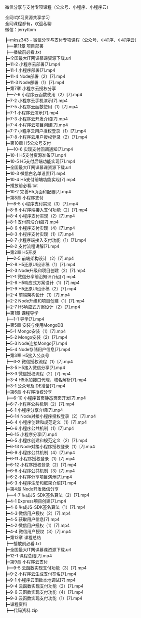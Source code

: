 微信分享与支付专项课程（公众号、小程序、小程序云）

全网it学习资源共享学习<br>全网课程都有，欢迎私聊<br>微信：jerryttom<br>

┣━mksz343 – 微信分享与支付专项课程（公众号、小程序、小程序云）<br> ┣━第11章 项目部署<br> ┣━播放前必看.txt<br> ┣━全国最大IT网课慕课资源下载.url<br> ┣━11-2 小程序云部署[7].mp4<br> ┣━11-1 小程序部署[7].mp4<br> ┣━11-4 Node部署（2）[7].mp4<br> ┣━11-3 Node部署（1）[7].mp4<br> ┣━第7章 小程序云授权分享<br> ┣━7-6 小程序云函数使用（2）[7].mp4<br> ┣━7-2 小程序云手机演示[7].mp4<br> ┣━7-5 小程序云函数使用（1）[7].mp4<br> ┣━7-1 小程序云演示[7].mp4<br> ┣━7-3 小程序云开发介绍[7].mp4<br> ┣━7-4 小程序云项目创建[7].mp4<br> ┣━7-7 小程序云用户授权登录（1）[7].mp4<br> ┣━7-8 小程序云用户授权登录（2）[7].mp4<br> ┣━第10章 H5公众号支付<br> ┣━10-6 实现支付回调通知[7].mp4<br> ┣━10-1 H5支付资源准备[7].mp4<br> ┣━10-5 H5支付后端功能实现[7].mp4<br> ┣━全国最大IT网课慕课资源下载.url<br> ┣━10-3 微信白名单设置[7].mp4<br> ┣━10-4 H5支付前端功能实现[7].mp4<br> ┣━播放前必看.txt<br> ┣━10-2 完善H5页面和配置[7].mp4<br> ┣━第8章 小程序支付<br> ┣━8-5 小程序支付实现（3）[7].mp4<br> ┣━8-8 小程序端接入支付功能（2）[7].mp4<br> ┣━8-4 小程序支付实现（2）[7].mp4<br> ┣━8-1 支付前沿介绍[7].mp4<br> ┣━8-6 小程序支付实现（4）[7].mp4<br> ┣━8-3 小程序支付实现（1）[7].mp4<br> ┣━8-7 小程序端接入支付功能（1）[7].mp4<br> ┣━8-2 支付流程讲解[7].mp4<br> ┣━第2章 H5开发<br> ┣━2-5 前端架构设计（2）[7].mp4<br> ┣━2-8 H5还原UI设计稿（1）[7].mp4<br> ┣━2-3 Node升级和项目创建（2）[7].mp4<br> ┣━2-1 微信分享前沿知识介绍[7].mp4<br> ┣━2-6 H5响应式方案设计（1）[7].mp4<br> ┣━2-9 H5还原UI设计稿（2）[7].mp4<br> ┣━2-4 前端架构设计（1）[7].mp4<br> ┣━2-2 Node升级和项目创建（1）[7].mp4<br> ┣━2-7 H5响应式方案设计（2）[7].mp4<br> ┣━第1章 课程导学<br> ┣━1-1 导学[7].mp4<br> ┣━第5章 安装与使用MongoDB<br> ┣━5-1 Mongo安装（1）[7].mp4<br> ┣━5-2 Mongo安装（2）[7].mp4<br> ┣━5-3 Node连接Mongo[7].mp4<br> ┣━5-4 Node存储用户信息[7].mp4<br> ┣━第3章 H5接入公众号<br> ┣━3-2 微信授权流程（1）[7].mp4<br> ┣━3-5 H5接入微信分享[7].mp4<br> ┣━3-3 微信授权流程（2）[7].mp4<br> ┣━3-4 H5添加接口代理、域名解析[7].mp4<br> ┣━3-1 公众号及IDE准备[7].mp4<br> ┣━第6章 小程序授权分享<br> ┣━6-10 小程序首页静态页面开发[7].mp4<br> ┣━6-7 小程序公共机制（2）[7].mp4<br> ┣━6-1 小程序分享介绍[7].mp4<br> ┣━6-14 Node对接小程序授权登录（2）[7].mp4<br> ┣━6-4 小程序创建和规范定义（1）[7].mp4<br> ┣━6-6 小程序公共机制（1）[7].mp4<br> ┣━6-15 小程序分享[7].mp4<br> ┣━6-5 小程序创建和规范定义（2）[7].mp4<br> ┣━6-13 Node对接小程序授权登录（1）[7].mp4<br> ┣━6-9 小程序公共机制（4）[7].mp4<br> ┣━6-11 小程序授权登录（1）[7].mp4<br> ┣━6-12 小程序授权登录（2）[7].mp4<br> ┣━6-8 小程序公共机制（3）[7].mp4<br> ┣━6-2 小程序分享项目演示[7].mp4<br> ┣━6-3 小程序注册和框架介绍[7].mp4<br> ┣━第4章 Node开发微信分享<br> ┣━4-7 生成JS-SDK签名算法（2）[7].mp4<br> ┣━4-1 Express项目创建[7].mp4<br> ┣━4-6 生成JS-SDK签名算法（1）[7].mp4<br> ┣━4-3 微信用户授权（2）[7].mp4<br> ┣━4-5 获取用户信息[7].mp4<br> ┣━4-2 微信用户授权（1）[7].mp4<br> ┣━4-4 微信用户授权（3）[7].mp4<br> ┣━第12章 课程总结<br> ┣━播放前必看.txt<br> ┣━全国最大IT网课慕课资源下载.url<br> ┣━12-1 课程总结[7].mp4<br> ┣━第9章 小程序云支付<br> ┣━9-5 云函数实现支付功能（3）[7].mp4<br> ┣━9-2 小程序云生成支付签名[7].mp4<br> ┣━9-1 小程序云函数本地调试[7].mp4<br> ┣━9-4 云函数实现支付功能（2）[7].mp4<br> ┣━9-6 云函数实现支付功能（4）[7].mp4<br> ┣━9-3 云函数实现支付功能（1）[7].mp4<br> ┣━课程资料<br> ┣━代码资料.zip